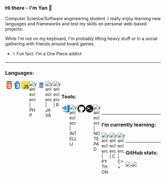 ### Hi there - I'm Yan 👋

Computer Science/Software engineering student. I really enjoy learning new languages and frameworks and test my skills on personal web-based projects. 

While I'm not on my keyboard, I'm probably lifting heavy stuff or in a social gathering with friends around board games.

- ⚡ Fun fact: I'm a One Piece addict

---

### Languages: 
<img align="left" alt="yanleclerc | HTML" width="26px" disabled="disabled" src="https://raw.githubusercontent.com/github/explore/80688e429a7d4ef2fca1e82350fe8e3517d3494d/topics/html/html.png" />
<img align="left" alt="yanleclerc | CSS" width="26px" disabled="disabled" src="https://raw.githubusercontent.com/github/explore/80688e429a7d4ef2fca1e82350fe8e3517d3494d/topics/css/css.png" />
<img align="left" alt="yanleclerc | JS" width="26px" disabled="disabled" src="https://raw.githubusercontent.com/github/explore/80688e429a7d4ef2fca1e82350fe8e3517d3494d/topics/javascript/javascript.png" />
<img align="left" alt="yanleclerc | PHP" width="26px" disabled="disabled" src="https://img.icons8.com/officel/40/000000/php-logo.png" />
<img align="left" alt="yanleclerc | SQL" width="26px" disabled="disabled" src="https://raw.githubusercontent.com/github/explore/80688e429a7d4ef2fca1e82350fe8e3517d3494d/topics/sql/sql.png" />
<img align="left" alt="yanleclerc | JAVA" width="26px" disabled="disabled" src="https://img.icons8.com/color/48/000000/java-coffee-cup-logo.png" />
<img align="left" alt="yanleclerc | R" width="26px" disabled="disabled" src="https://img.icons8.com/windows/64/000000/r-project.png" />

<br>

### Tools: 

<img align="left" alt="yanleclerc | Visual Studio" width="26px" disabled="disabled" src="https://raw.githubusercontent.com/github/explore/80688e429a7d4ef2fca1e82350fe8e3517d3494d/topics/visual-studio-code/visual-studio-code.png" />
<img align="left" alt="yanleclerc | INTELLIJ" width="26px" disabled="disabled" src="https://img.icons8.com/color/48/000000/intellij-idea.png" />
<img align="left" alt="yanleclerc | GITHUB" width="26px" disabled="disabled" src="https://raw.githubusercontent.com/github/explore/78df643247d429f6cc873026c0622819ad797942/topics/github/github.png" />
<img align="left" alt="yanleclerc | TERMINAL" width="26px" disabled="disabled" src="https://raw.githubusercontent.com/github/explore/80688e429a7d4ef2fca1e82350fe8e3517d3494d/topics/terminal/terminal.png" />
<img align="left" alt="yanleclerc | NOTEPAD" width="26px" disabled="disabled" src="https://img.icons8.com/color/96/000000/notepad-plus-plus.png" />

<br>

---

### I’m currently learning: 

<img align="left" alt="yanleclerc | PYTHON" width="26px" disabled="disabled" src="https://img.icons8.com/color/64/000000/python.png" />
<img align="left" alt="yanleclerc | C" width="26px" disabled="disabled" src="https://img.icons8.com/color/48/000000/c-programming.png" />
<img align="left" alt="yanleclerc | C++" width="26px" disabled="disabled" src="https://img.icons8.com/color/48/000000/c-plus-plus-logo.png" />

<br>

---

### GitHub stats: 

<a href="https://github.com/anuraghazra/github-readme-stats" disabled="disabled" >
<img align="center" src="https://github-readme-stats.vercel.app/api?username=yanleclerc&show_icons=true&hide_title=true" />
</a>
<a href="https://github.com/anuraghazra/github-readme-stats" disabled="disabled" >
<img align="center" src="https://github-readme-stats.vercel.app/api/top-langs/?username=yanleclerc&layout=compact" />
</a>
